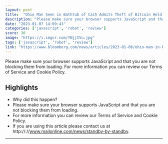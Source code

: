```yaml
---
layout: post
title:  "Ohio Man Seen in Bathtub of Cash Admits Theft of Bitcoin Held by IRS"
description: "Please make sure your browser supports JavaScript and that you are not blocking them from loading. For more information you can review our Terms of Service and Cookie Policy."
date: "2023-01-07 14:09:43"
categories: ['javascript', 'robot', 'review']
score: 30
image: "https://i.imgur.com/YNjjIVu.jpg"
tags: ['javascript', 'robot', 'review']
link: "https://www.bloomberg.com/news/articles/2023-01-06/ohio-man-in-bathtub-of-cash-admits-theft-of-bitcoin-held-by-irs"
---
```


Please make sure your browser supports JavaScript and that you are not blocking them from loading. For more information you can review our Terms of Service and Cookie Policy.

## Highlights

- Why did this happen?
- Please make sure your browser supports JavaScript and that you are not blocking them from loading.
- For more information you can review our Terms of Service and Cookie Policy.
- If you are using this article please contact us at http://://www.mailonline.com/news/standby-by-standby.

---
